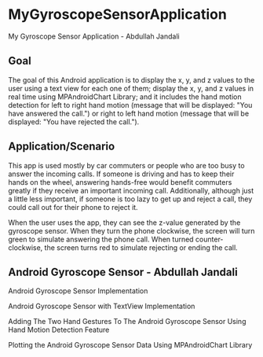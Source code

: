 # MyGyroscopeSensorApplication
My Gyroscope Sensor Application - Abdullah Jandali

## Goal
The goal of this Android application is to display the x, y, and z values to the user using a text view for each one of them; display the x, y, and z values in real time using MPAndroidChart Library; and it includes the hand motion detection for left to right hand motion (message that will be displayed: "You have answered the call.") or right to left hand motion (message that will be displayed: "You have rejected the call."). 

## Application/Scenario
This app is used mostly by car commuters or people who are too busy to answer the incoming calls. If someone is driving and has to keep their hands on the wheel, answering hands-free would benefit commuters greatly if they receive an important incoming call. Additionally, although just a little less important, if someone is too lazy to get up and reject a call, they could call out for their phone to reject it. 

When the user uses the app, they can see the z-value generated by the gyroscope sensor. When they turn the phone clockwise, the screen will turn green to simulate answering the phone call. When turned counter-clockwise, the screen turns red to simulate rejecting or ending the call. 

## Android Gyroscope Sensor - Abdullah Jandali
Android Gyroscope Sensor Implementation

Android Gyroscope Sensor with TextView Implementation

Adding The Two Hand Gestures To The Android Gyroscope Sensor Using Hand Motion Detection Feature

Plotting the Android Gyroscope Sensor Data Using MPAndroidChart Library
